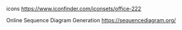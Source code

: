 
icons
https://www.iconfinder.com/iconsets/office-222

Online Sequence Diagram Generation
https://sequencediagram.org/
